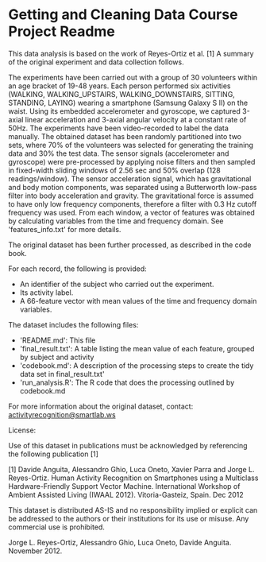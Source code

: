 # Getting and Cleaning Data Course Project Readme

This data analysis is based on the work of Reyes-Ortiz et al. [1]  A summary of the original experiment and data collection follows.

The experiments have been carried out with a group of 30 volunteers within an age bracket of 19-48 years. Each person performed six activities (WALKING, WALKING_UPSTAIRS, WALKING_DOWNSTAIRS, SITTING, STANDING, LAYING) wearing a smartphone (Samsung Galaxy S II) on the waist. Using its embedded accelerometer and gyroscope, we captured 3-axial linear acceleration and 3-axial angular velocity at a constant rate of 50Hz. The experiments have been video-recorded to label the data manually. The obtained dataset has been randomly partitioned into two sets, where 70% of the volunteers was selected for generating the training data and 30% the test data. The sensor signals (accelerometer and gyroscope) were pre-processed by applying noise filters and then sampled in fixed-width sliding windows of 2.56 sec and 50% overlap (128 readings/window). The sensor acceleration signal, which has gravitational and body motion components, was separated using a Butterworth low-pass filter into body acceleration and gravity. The gravitational force is assumed to have only low frequency components, therefore a filter with 0.3 Hz cutoff frequency was used. From each window, a vector of features was obtained by calculating variables from the time and frequency domain. See 'features_info.txt' for more details. 

The original dataset has been further processed, as described in the code book.

For each record, the following is provided:

- An identifier of the subject who carried out the experiment.
- Its activity label. 
- A 66-feature vector with mean values of the time and frequency domain variables. 


The dataset includes the following files:

- 'README.md': This file
- 'final_result.txt': A table listing the mean value of each feature, grouped by subject and activity
- 'codebook.md': A description of the processing steps to create the tidy data set in final_result.txt'
- 'run_analysis.R': The R code that does the processing outlined by codebook.md



For more information about the original dataset, contact: activityrecognition@smartlab.ws

License:

Use of this dataset in publications must be acknowledged by referencing the following publication [1] 

[1] Davide Anguita, Alessandro Ghio, Luca Oneto, Xavier Parra and Jorge L. Reyes-Ortiz. Human Activity Recognition on Smartphones using a Multiclass Hardware-Friendly Support Vector Machine. International Workshop of Ambient Assisted Living (IWAAL 2012). Vitoria-Gasteiz, Spain. Dec 2012

This dataset is distributed AS-IS and no responsibility implied or explicit can be addressed to the authors or their institutions for its use or misuse. Any commercial use is prohibited.

Jorge L. Reyes-Ortiz, Alessandro Ghio, Luca Oneto, Davide Anguita. November 2012.
